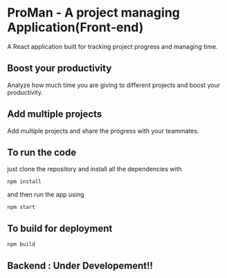 # ProMan - A project managing Application(Front-end)

A React application built for tracking project progress and managing time.


## Boost your productivity

Analyze how much time you are giving to different projects and boost your productivity.


## Add multiple projects

Add multiple projects and share the progress with your teammates.


## To run the code

just clone the repository and install all the dependencies with

`npm install`

and then run the app using

`npm start`

## To build for deployment

`npm build`

## Backend : Under Developement!!
